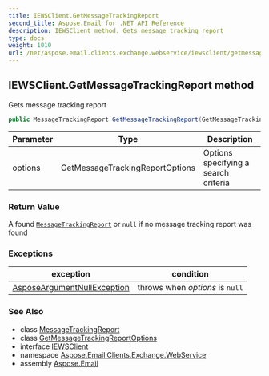 ```yaml
---
title: IEWSClient.GetMessageTrackingReport
second_title: Aspose.Email for .NET API Reference
description: IEWSClient method. Gets message tracking report
type: docs
weight: 1010
url: /net/aspose.email.clients.exchange.webservice/iewsclient/getmessagetrackingreport/
---
```

## IEWSClient.GetMessageTrackingReport method

Gets message tracking report

```csharp
public MessageTrackingReport GetMessageTrackingReport(GetMessageTrackingReportOptions options)
```

| Parameter | Type | Description |
| --- | --- | --- |
| options | GetMessageTrackingReportOptions | Options specifying a search criteria |

### Return Value

A found [`MessageTrackingReport`](../../messagetrackingreport/) or `null` if no message tracking report was found

### Exceptions

| exception | condition |
| --- | --- |
| [AsposeArgumentNullException](../../../aspose.email/asposeargumentnullexception/) | throws when *options* is `null` |

### See Also

* class [MessageTrackingReport](../../messagetrackingreport/)
* class [GetMessageTrackingReportOptions](../../getmessagetrackingreportoptions/)
* interface [IEWSClient](../)
* namespace [Aspose.Email.Clients.Exchange.WebService](../../iewsclient/)
* assembly [Aspose.Email](../../../)



